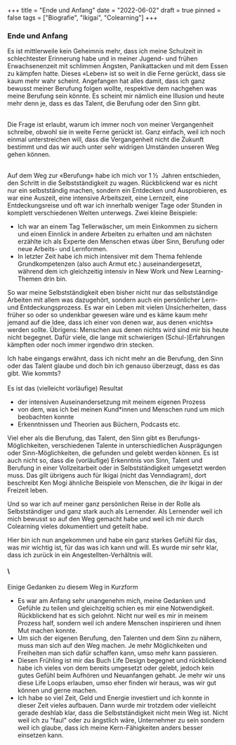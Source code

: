 +++
title = "Ende und Anfang"
date = "2022-06-02"
draft = true
pinned = false
tags = ["Biografie", "Ikigai", "Colearning"]
+++
### Ende und Anfang

Es ist mittlerweile kein Geheimnis mehr, dass ich meine Schulzeit in schlechtester Erinnerung habe und in meiner Jugend- und frühen Erwachsenenzeit mit schlimmen Ängsten, Panikattacken und mit dem Essen zu kämpfen hatte. Dieses «Leben» ist so weit in die Ferne gerückt, dass sie kaum mehr wahr scheint. Angefangen hat alles damit, dass ich ganz bewusst meiner Berufung folgen wollte, respektive dem nachgehen was meine Berufung sein könnte. Es scheint mir nämlich eine Illusion und heute mehr denn je, dass es das Talent, die Berufung oder den Sinn gibt. 

\
Die Frage ist erlaubt, warum ich immer noch von meiner Vergangenheit schreibe, obwohl sie in weite Ferne gerückt ist. Ganz einfach, weil ich noch einmal unterstreichen will, dass die Vergangenheit nicht die Zukunft bestimmt und das wir auch unter sehr widrigen Umständen unseren Weg gehen können. 

\
Auf dem Weg zur «Berufung» habe ich mich vor 1 ½  Jahren entschieden, den Schritt in die Selbstständigkeit zu wagen. Rückblickend war es nicht nur ein selbstständig machen, sondern ein Entdecken und Ausprobieren, es war eine Auszeit, eine intensive Arbeitszeit, eine Lernzeit, eine Entdeckungsreise und oft war ich innerhalb weniger Tage oder Stunden in komplett verschiedenen Welten unterwegs. Zwei kleine Beispiele: 

* Ich war an einem Tag Tellerwäscher, um mein Einkommen zu sichern und einen Einnlick in andere Arbeiten zu erhalten und am nächsten erzählte ich als Experte den Menschen etwas über Sinn, Berufung oder neue Arbeits- und Lernformen.
* In letzter Zeit habe ich mich intensiver mit dem Thema fehlende Grundkompetenzen (also auch Armut etc.) auseinandergesetzt, während dem ich gleichzeitig intensiv in New Work und New Learning-Themen drin bin.  

So war meine Selbstständigkeit eben bisher nicht nur das selbstständige Arbeiten mit allem was dazugehört, sondern auch ein persönlicher Lern- und Entdeckungsprozess. Es war ein Leben mit vielen Unsicherheiten, dass früher so oder so undenkbar gewesen wäre und es käme kaum mehr jemand auf die Idee, dass ich einer von denen war, aus denen «nichts» werden sollte. Übrigens: Menschen aus denen nichts wird sind mir bis heute nicht begegnet. Dafür viele, die lange mit schwierigen (Schul-)Erfahrungen kämpften oder noch immer irgendwo drin stecken. 

Ich habe eingangs erwähnt, dass ich nicht mehr an die Berufung, den Sinn oder das Talent glaube und doch bin ich genauso überzeugt, dass es das gibt. Wie kommts? \
\
Es ist das (vielleicht vorläufige) Resultat 

* der intensiven Auseinandersetzung mit meinem eigenen Prozess 
*  von dem, was ich bei meinen Kund*innen und Menschen rund um mich beobachten konnte
* Erkenntnissen und Theorien aus Büchern, Podcasts etc.

Viel eher als die Berufung, das Talent, den Sinn gibt es Berufungs-Möglichkeiten, verschiedenen Talente in unterschiedlichen Ausprägungen oder Sinn-Möglichkeiten, die gefunden und gelebt werden können. Es ist auch nicht so, dass die (vorläufige) Erkenntnis von Sinn, Talent und Berufung in einer Vollzeitarbeit oder in Selbstständigkeit umgesetzt werden muss. Das gilt übrigens auch für Ikigai (nicht das Venndiagram), dort beschreibt Ken Mogi ähnliche Beispiele von Menschen, die ihr Ikigai in der Freizeit leben. 

Und so war ich auf meiner ganz persönlichen Reise in der Rolle als Selbstständiger und ganz stark auch als Lernender. Als Lernender weil ich mich bewusst so auf den Weg gemacht habe und weil ich mir durch Colearning vieles dokumentiert und geteilt habe. 

Hier bin ich nun angekommen und habe ein ganz starkes Gefühl für das, was mir wichtig ist, für das was ich kann und will. Es wurde mir sehr klar, dass ich zurück in ein Angestellten-Verhältnis will. 

#### \
Einige Gedanken zu diesem Weg in Kurzform

* Es war am Anfang sehr unangenehm mich, meine Gedanken und Gefühle zu teilen und gleichzeitig schien es mir eine Notwendigkeit. Rückblickend hat es sich gelohnt. Nicht nur weil es mir in meinem Prozess half, sondern weil ich andere Menschen inspirieren und ihnen Mut machen konnte. 
* Um sich der eigenen Berufung, den Talenten und dem Sinn zu nähern, muss man sich auf den Weg machen. Je mehr Möglichkeiten und Freiheiten man sich dafür schaffen kann, umso mehr kann passieren. 
* Diesen Frühling ist mir das Buch Life Design begegnet und rückblickend habe ich vieles von dem bereits umgesetzt oder gelebt, jedoch kein gutes Gefühl beim Aufhören und Neuanfangen gehabt. Je mehr wir uns diese Life Loops erlauben, umso eher finden wir heraus, was wir gut können und gerne machen.
* Ich habe so viel Zeit, Geld und Energie investiert und ich konnte in dieser Zeit vieles aufbauen. Dann wurde mir trotzdem oder vielleicht gerade deshlab klar, dass die Selbstständigkeit nicht mein Weg ist. Nicht weil ich zu "faul" oder zu ängstlich wäre, Unternehmer zu sein sondern weil ich glaube, dass ich meine Kern-Fähigkeiten anders besser einsetzen kann.